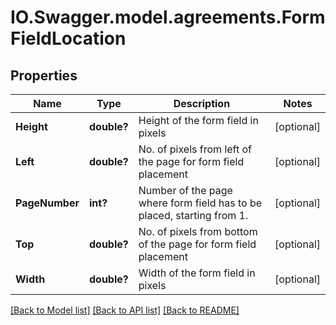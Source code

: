 # IO.Swagger.model.agreements.FormFieldLocation
## Properties

Name | Type | Description | Notes
------------ | ------------- | ------------- | -------------
**Height** | **double?** | Height of the form field in pixels | [optional] 
**Left** | **double?** | No. of pixels from left of the page for form field placement | [optional] 
**PageNumber** | **int?** | Number of the page where form field has to be placed, starting from 1. | [optional] 
**Top** | **double?** | No. of pixels from bottom of the page for form field placement | [optional] 
**Width** | **double?** | Width of the form field in pixels | [optional] 

[[Back to Model list]](../README.md#documentation-for-models) [[Back to API list]](../README.md#documentation-for-api-endpoints) [[Back to README]](../README.md)

